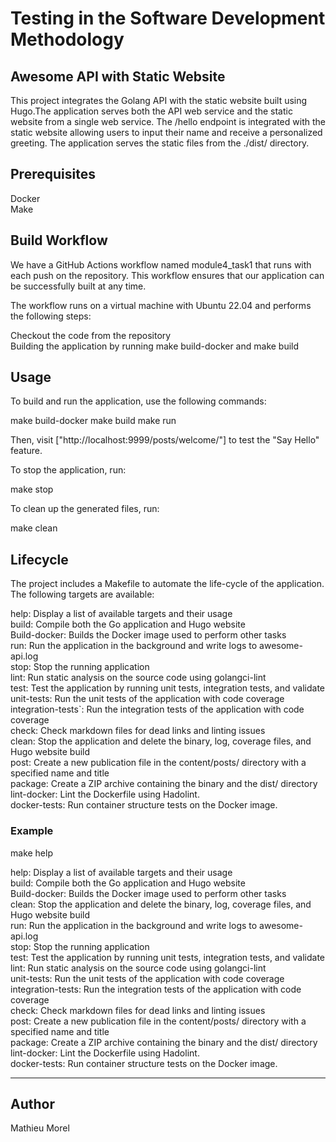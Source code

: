 # Testing in the Software Development Methodology

## Awesome API with Static Website
  
This project integrates the Golang API with the static website built using
Hugo.The application serves both the API web service and the static website
from a single web service. The /hello endpoint is integrated with the static
website allowing users to input their name and receive a personalized greeting.
The application serves the static files from the ./dist/ directory.

## Prerequisites

Docker  
Make

## Build Workflow

We have a GitHub Actions workflow named module4_task1 that runs with each push
on the repository. This workflow ensures that our application can be
successfully built at any time.

The workflow runs on a virtual machine with Ubuntu 22.04 and
performs the following steps:

Checkout the code from the repository  
Building the application by running make build-docker and make build
  
## Usage
  
To build and run the application, use the following commands:
  
make build-docker
make build
make run
  
Then, visit ["http://localhost:9999/posts/welcome/"] to test the "Say Hello"
feature.
  
To stop the application, run:
  
make stop
  
To clean up the generated files, run:
  
make clean
  
## Lifecycle

The project includes a Makefile to automate the life-cycle of the application.
The following targets are available:
  
help: Display a list of available targets and their usage  
build: Compile both the Go application and Hugo website  
Build-docker: Builds the Docker image used to perform other tasks  
run: Run the application in the background and write logs to awesome-api.log  
stop: Stop the running application  
lint: Run static analysis on the source code using golangci-lint  
test: Test the application by running unit tests, integration tests,
and validate  
unit-tests: Run the unit tests of the application with code coverage  
integration-tests`: Run the integration tests of the application
with code coverage  
check: Check markdown files for dead links and linting issues  
clean: Stop the application and delete the binary, log, coverage files,
and Hugo website build  
post: Create a new publication file in the content/posts/ directory with
a specified name and title  
package: Create a ZIP archive containing the binary and the dist/ directory  
lint-docker: Lint the Dockerfile using Hadolint.  
docker-tests: Run container structure tests on the Docker image.  

### Example

make help

help: Display a list of available targets and their usage  
build: Compile both the Go application and Hugo website  
Build-docker: Builds the Docker image used to perform other tasks  
clean: Stop the application and delete the binary, log, coverage files,
and Hugo website build  
run: Run the application in the background and write logs to
awesome-api.log  
stop: Stop the running application  
test: Test the application by running unit tests, integration
tests, and validate  
lint: Run static analysis on the source code using golangci-lint  
unit-tests: Run the unit tests of the application with code coverage  
integration-tests: Run the integration tests of the application with
code coverage  
check: Check markdown files for dead links and linting issues  
post: Create a new publication file in the content/posts/ directory
with a specified name and title  
package: Create a ZIP archive containing the binary and the dist/ directory  
lint-docker: Lint the Dockerfile using Hadolint.  
docker-tests: Run container structure tests on the Docker image.  

----------------------

## Author

Mathieu Morel
